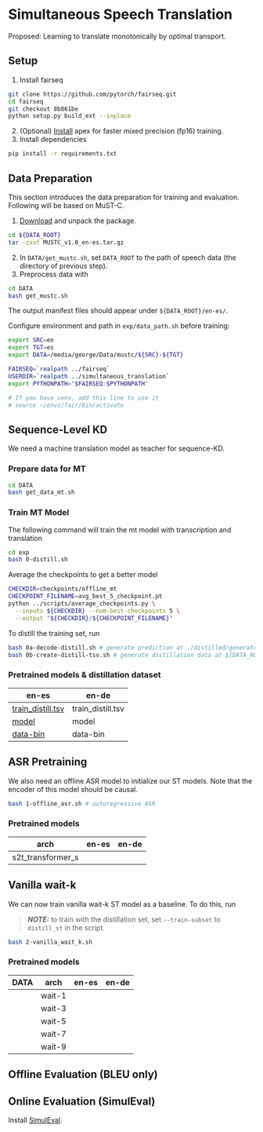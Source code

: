 # Simultaneous Speech Translation
Proposed: Learning to translate monotonically by optimal transport.

## Setup

1. Install fairseq
```bash
git clone https://github.com/pytorch/fairseq.git
cd fairseq
git checkout 8b861be
python setup.py build_ext --inplace
```
2. (Optional) [Install](docs/apex_installation.md) apex for faster mixed precision (fp16) training.
3. Install dependencies
```bash
pip install -r requirements.txt
```

## Data Preparation
This section introduces the data preparation for training and evaluation. Following will be based on MuST-C.

1. [Download](https://ict.fbk.eu/must-c/) and unpack the package.
```bash
cd ${DATA_ROOT}
tar -zxvf MUSTC_v1.0_en-es.tar.gz
```
2. In `DATA/get_mustc.sh`, set `DATA_ROOT` to the path of speech data (the directory of previous step).
3. Preprocess data with
```bash
cd DATA
bash get_mustc.sh
```
The output manifest files should appear under `${DATA_ROOT}/en-es/`. 

Configure environment and path in `exp/data_path.sh` before training:
```bash
export SRC=en
export TGT=es
export DATA=/media/george/Data/mustc/${SRC}-${TGT}

FAIRSEQ=`realpath ../fairseq`
USERDIR=`realpath ../simultaneous_translation`
export PYTHONPATH="$FAIRSEQ:$PYTHONPATH"

# If you have venv, add this line to use it
# source ~/envs/fair/bin/activate
```

## Sequence-Level KD
We need a machine translation model as teacher for sequence-KD. 

### Prepare data for MT
```bash
cd DATA
bash get_data_mt.sh
```
### Train MT Model
The following command will train the mt model with transcription and translation
```bash
cd exp
bash 0-distill.sh
```
Average the checkpoints to get a better model
```bash
CHECKDIR=checkpoints/offline_mt
CHECKPOINT_FILENAME=avg_best_5_checkpoint.pt
python ../scripts/average_checkpoints.py \
  --inputs ${CHECKDIR} --num-best-checkpoints 5 \
  --output "${CHECKDIR}/${CHECKPOINT_FILENAME}"
```
To distill the training set, run 
```bash
bash 0a-decode-distill.sh # generate prediction at ./distilled/generate-test.txt
bash 0b-create-distill-tsv.sh # generate distillation data at ${DATA_ROOT}/distill_st.tsv from prediction
```

### Pretrained models & distillation dataset
|en-es|en-de|
|-|-|
|[train_distill.tsv](https://onedrive.live.com/download?cid=3E549F3B24B238B4&resid=3E549F3B24B238B4%215986&authkey=ALrO9wKxQZm2rM8)|train_distill.tsv|
|[model](https://onedrive.live.com/download?cid=3E549F3B24B238B4&resid=3E549F3B24B238B4%215985&authkey=AK3Vpa-_G53hDN8)|model|
|[data-bin](https://onedrive.live.com/download?cid=3E549F3B24B238B4&resid=3E549F3B24B238B4%215984&authkey=AMV_Y3WP9cCBfDA)|data-bin|

## ASR Pretraining
We also need an offline ASR model to initialize our ST models. Note that the encoder of this model should be causal.
```bash
bash 1-offline_asr.sh # autoregressive ASR
```

### Pretrained models
|arch|en-es|en-de|
|:-:|-|-|
|s2t_transformer_s|||


## Vanilla wait-k
We can now train vanilla wait-k ST model as a baseline. To do this, run
> **_NOTE:_**  to train with the distillation set, set `--train-subset` to `distill_st` in the script.
```bash
bash 2-vanilla_wait_k.sh
```
### Pretrained models
|DATA|arch|en-es|en-de|
|-|-|-|-|
||wait-1||||
||wait-3||||
||wait-5||||
||wait-7||||
||wait-9||||


## Offline Evaluation (BLEU only)
## Online Evaluation (SimulEval)
Install [SimulEval](docs/extra_installation.md).